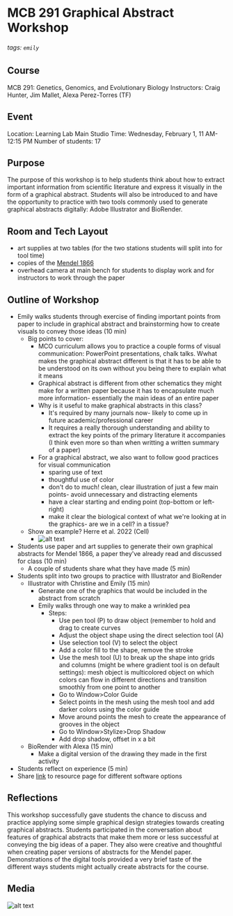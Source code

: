 # MCB 291 Graphical Abstract Workshop
###### tags: `emily`

## Course
MCB 291: Genetics, Genomics, and Evolutionary Biology
Instructors: Craig Hunter, Jim Mallet, Alexa Perez-Torres (TF)

## Event
Location: Learning Lab Main Studio
Time: Wednesday, February 1, 11 AM-12:15 PM
Number of students: 17


## Purpose
The purpose of this workshop is to help students think about how to extract important information from scientific literature and express it visually in the form of a graphical abstract. Students will also be introduced to and have the opportunity to practice with two tools commonly used to generate graphical abstracts digitally: Adobe Illustrator and BioRender.

## Room and Tech Layout
* art supplies at two tables (for the two stations students will split into for tool time)
* copies of the [Mendel 1866](https://drive.google.com/file/d/1yyMEw3b9dV4O37XaPlSFKXf4xX5in6T0/view?usp=sharing)
* overhead camera at main bench for students to display work and for instructors to work through the paper

## Outline of Workshop
* Emily walks students through exercise of finding important points from paper to include in graphical abstract and brainstorming how to create visuals to convey those ideas (10 min)
    * Big points to cover: 
        * MCO curriculum allows you to practice a couple forms of visual communication: PowerPoint presentations, chalk talks. Wwhat makes the graphical abstract different is that it has to be able to be understood on its own without you being there to explain what it means
        * Graphical abstract is different from other schematics they might make for a written paper because it has to encapsulate much more information- essentially the main ideas of an entire paper
        * Why is it useful to make graphical abstracts in this class?
            * It's required by many journals now- likely to come up in future academic/professional career
            * It requires a really thorough understanding and ability to extract the key points of the primary literature it accompanies (I think even more so than when writting a written summary of a paper)
        * For a graphical abstract, we also want to follow good practices for visual communication
            * sparing use of text
            * thoughtful use of color
            * don't do to much! clean, clear illustration of just a few main points- avoid unnecessary and distracting elements
            * have a clear starting and ending point (top-bottom or left-right)
            * make it clear the biological context of what we're looking at in the graphics- are we in a cell? in a tissue?
    *  Show an example? Herre et al. 2022 (Cell)
        *  ![alt text](https://files.slack.com/files-pri/T0HTW3H0V-F04MCJXD001/fx1_lrg.jpg?pub_secret=4f2daab36c)
* Students use paper and art supplies to generate their own graphical abstracts for Mendel 1866, a paper they've already read and discussed for class (10 min)
    * A couple of students share what they have made (5 min)
* Students split into two groups to practice with Illustrator and BioRender
    * Illustrator with Christine and Emily (15 min)
        * Generate one of the graphics that would be included in the abstract from scratch
        * Emily walks through one way to make a wrinkled pea
            * Steps:
                * Use pen tool (P) to draw object (remember to hold and drag to create curves
                * Adjust the object shape using the direct selection tool (A)
                * Use selection tool (V) to select the object
                * Add a color fill to the shape, remove the stroke
                * Use the mesh tool (U) to break up the shape into grids and columns (might be where gradient tool is on default settings): mesh object is multicolored object on which colors can flow in different directions and transition smoothly from one point to another
                * Go to Window>Color Guide
                * Select points in the mesh using the mesh tool and add darker colors using the color guide
                * Move around points the mesh to create the appearance of grooves in the object
                * Go to Window>Stylize>Drop Shadow
                * Add drop shadow, offset in x a bit
    * BioRender with Alexa (15 min)
        * Make a digital version of the drawing they made in the first activity
* Students reflect on experience (5 min)
*  Share [link](https://hackmd.io/@mdf-22-23/r1E12Pjjj) to  resource page for different software options

## Reflections
This workshop successfully gave students the chance to discuss and practice applying some simple graphical design strategies towards creating graphical abstracts. Students participated in the conversation about features of graphical abstracts that make them more or less successful at conveying the big ideas of a paper. They also were creative and thoughtful when creating paper versions of abstracts for the Mendel paper. Demonstrations of the digital tools provided a very brief taste of the different ways students might actually create abstracts for the course.


## Media
![alt text](https://files.slack.com/files-pri/T0HTW3H0V-F04MCJDT29L/img_5929.jpg?pub_secret=f241b42408)

